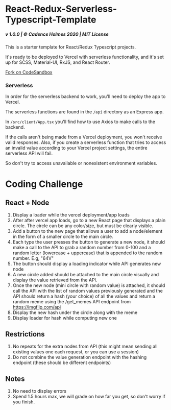 # React-Redux-Serverless-Typescript-Template

##### v 1.0.0 | © Cadence Holmes 2020 | MIT License

This is a starter template for React/Redux Typescript projects.

It's ready to be deployed to Vercel with serverless functionality, and it's set up for SCSS, Material-UI, RxJS, and React Router.

[Fork on CodeSandbox](https://codesandbox.io/s/react-redux-serverless-typescript-template-4sigy?file=/README.md)

### Serverless

In order for the serverless backend to work, you'll need to deploy the app to Vercel.

The serverless functions are found in the `/api` directory as an Express app.

In `/src/client/App.tsx` you'll find how to use Axios to make calls to the backend.

If the calls aren't being made from a Vercel deployment, you won't receive valid responses. Also, if you create a serverless function that tries to access an invalid value according to your Vercel project settings, the entire serverless API will fail.

So don't try to access unavailable or nonexistent environment variables.

# Coding Challenge

## React + Node
1. Display a loader while the vercel deployment/app loads
2. After after vercel app loads, go to a new React page that displays a plain circle. The circle can be any color/size, but must be clearly visible.
3. Add a button to the new page that allows a user to add a node/element in the form of a smaller circle to the main circle.
4. Each type the user presses the button to generate a new node, it should make a call to the API to grab a random number from 0-100 and a random letter (lowercase + uppercase) that is appended to the random number. E.g, "64V"
5. The button should display a loading indicator while API generates new node
6. A new circle added should be attached to the main circle visually and display the value retrieved from the API.
7. Once the new node (mini circle with random value) is attached, it should call the API with the list of random values previously generated and the API should return a hash (your choice) of all the values and return a random meme using the /get_memes API endpoint from https://imgflip.com/api
8. Display the new hash under the circle along with the meme
9. Display loader for hash while computing new one
## Restrictions
1. No repeats for the extra nodes from API (this might mean sending all existing values one each request, or you can use a session)
2. Do not combine the value generation endpoint with the hashing endpoint (these should be different endpoints)
## Notes
1. No need to display errors
2. Spend 1.5 hours max, we will grade on how far you get, so don't worry if you finish.
